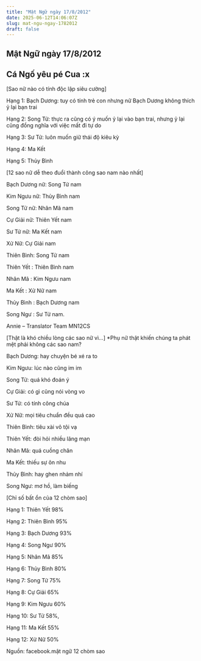 ```yaml
---
title: "Mật Ngữ ngày 17/8/2012"
date: 2025-06-12T14:06:07Z
slug: mat-ngu-ngay-1782012
draft: false
---
```


## Mật Ngữ ngày 17/8/2012

## Cá Ngố yêu pé Cua :x

[Sao nữ nào có tính độc lập siêu cường]
 

 
 Hạng 1: Bạch Dương: tuy có tính trẻ con nhưng nữ Bạch Dương không thích ỷ lại bạn trai

 Hạng 2: Song Tử: thực ra cũng có ý muốn ỷ lại vào bạn trai, nhưng ỷ lại cũng đồng nghĩa với việc mất đi tự do

 Hạng 3: Sư Tử: luôn muốn giữ thái độ kiêu kỳ

 Hạng 4: Ma Kết

 Hạng 5: Thủy Bình
 
 
 
[12 sao nữ dễ theo đuổi thành công sao nam nào nhất]
 

 
 Bạch Dương nữ: Song Tử nam

 Kim Ngưu nữ: Thủy Bình nam

 Song Tử nữ: Nhân Mã nam

 Cự Giải nữ: Thiên Yết nam

 Sư Tử nữ: Ma Kết nam

 Xử Nữ: Cự Giải nam

 Thiên Bình: Song Tử nam

 Thiên Yết : Thiên Bình nam

 Nhân Mã : Kim Ngưu nam

 Ma Kết : Xử Nữ nam

 Thủy Bình : Bạch Dương nam

 Song Ngư : Sư Tử nam.

 Annie – Translator Team MN12CS
 
 
 
[Thật là khó chiều lòng các sao nữ vì…]
 *Phụ nữ thật khiến chúng ta phát mệt phải không các sao nam?
 

 
 Bạch Dương: hay chuyện bé xé ra to

 Kim Ngưu: lúc nào cũng im im

 Song Tử: quá khó đoán ý

 Cự Giải: có gì cũng nói vòng vo

 Sư Tử: có tính công chúa

 Xử Nữ: mọi tiêu chuẩn đều quá cao

 Thiên Bình: tiêu xài vô tội vạ

 Thiên Yết: đòi hỏi nhiều lãng mạn

 Nhân Mã: quá cuồng chân

 Ma Kết: thiếu sự ôn nhu

 Thủy Bình: hay ghen nhảm nhí

 Song Ngư: mơ hồ, làm biếng
 
 
 
[Chỉ số bất ổn của 12 chòm sao]
 

 
 Hạng 1: Thiên Yết 98%

 Hạng 2: Thiên Bình 95% 

 Hạng 3: Bạch Dương 93% 

 Hạng 4: Song Ngư 90% 

 Hạng 5: Nhân Mã 85%

 Hạng 6: Thủy Bình 80% 

 Hạng 7: Song Tử 75%

 Hạng 8: Cự Giải 65%

 Hạng 9: Kim Ngưu 60%

 Hạng 10: Sư Tử 58%,

 Hạng 11: Ma Kết 55%

 Hạng 12: Xử Nữ 50%
 
Nguồn: facebook.mật ngữ 12 chòm sao